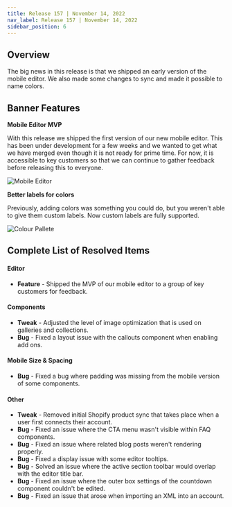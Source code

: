 ```yaml
---
title: Release 157 | November 14, 2022
nav_label: Release 157 | November 14, 2022
sidebar_position: 6
---
```


## Overview

The big news in this release is that we shipped an early version of the mobile editor. We also made some changes to sync
and made it possible to name colors.

## Banner Features

**Mobile Editor MVP**

With this release we shipped the first version of our new mobile editor. This has been under development for a few weeks
and we wanted to get what we have merged even though it is not ready for prime time. For now, it is accessible to key
customers so that we can continue to gather feedback before releasing this to everyone.

 ![Mobile Editor](/assets/studio/11257907042967.png)

**Better labels for colors**

Previously, adding colors was something you could do, but you weren't able to give them custom labels. Now custom labels
are fully supported.

![Colour Pallete](/assets/studio/11257875530647.png)

## Complete List of Resolved Items

#### Editor

* **Feature** - Shipped the MVP of our mobile editor to a group of key customers for feedback.

#### Components

* **Tweak** - Adjusted the level of image optimization that is used on galleries and collections.
* **Bug** - Fixed a layout issue with the callouts component when enabling add ons.

#### Mobile Size & Spacing

* **Bug** - Fixed a bug where padding was missing from the mobile version of some components.

#### Other

* **Tweak** - Removed initial Shopify product sync that takes place when a user first connects their account.
* **Bug** - Fixed an issue where the CTA menu wasn't visible within FAQ components.
* **Bug** - Fixed an issue where related blog posts weren't rendering properly.
* **Bug** - Fixed a display issue with some editor tooltips.
* **Bug** - Solved an issue where the active section toolbar would overlap with the editor title bar.
* **Bug** - Fixed an issue where the outer box settings of the countdown component couldn't be edited.
* **Bug** - Fixed an issue that arose when importing an XML into an account.
